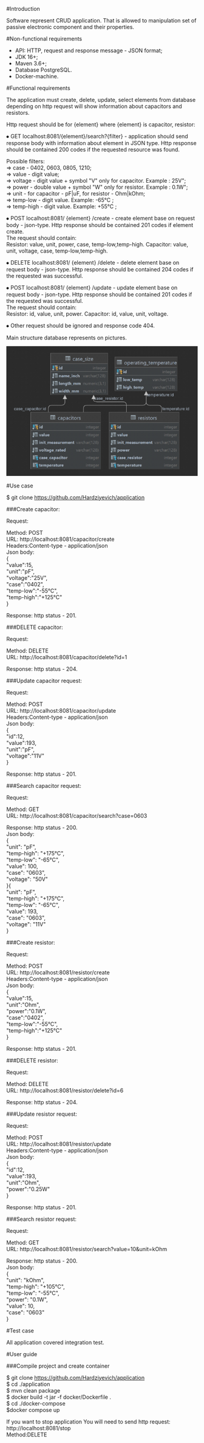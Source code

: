 #Introduction

Software represent CRUD application. That is allowed to manipulation set of passive electronic component and their properties.


#Non-functional requirements

* API: HTTP, request and response message - JSON format;<br/>
* JDK 16+;<br/>
* Maven 3.6+;<br/>
* Database PostgreSQL.<br/>
* Docker-machine.<br/>

#Functional requirements

The application must create, delete, update, select elements from database depending on http request will show information about capacitors and resistors.</br>

Http request should be for {element} where {element} is capacitor, resistor:

⦁	GET localhost:8081/{element}/search?{filter} - application should send response body with information about element in JSON type. Http response should be contained 200 codes if the requested resource was found.

Possible filters:</br>
&#8658; case - 0402, 0603, 0805, 1210;</br>
&#8658; value - digit value;</br>
&#8658; voltage - digit value + symbol "V" only for capacitor. Example : 25V";</br>
&#8658; power - double value + symbol "W" only for resistor. Example : 0.1W";</br>
&#8658; unit - for capacitor - pF|uF, for resistor - Ohm|kOhm;</br>
&#8658; temp-low - digit value. Example: -65°C ;</br>
&#8658; temp-high - digit value. Example: +55°C ;</br>

⦁	POST localhost:8081/ {element} /create - create element base on request body - json-type. Http response should be contained 201 codes if element create.</br> 
The request should contain:</br>
Resistor: value, unit, power, case, temp-low,temp-high.
Capacitor: value, unit, voltage, case, temp-low,temp-high.

⦁	DELETE localhost:8081/ {element} /delete - delete element base on request body - json-type. Http response should be contained 204 codes if the requested was successful.</br>

⦁	POST localhost:8081/ {element} /update - update element base on request body - json-type. Http response should be contained 201 codes if the requested was successful.</br>
The request should contain:</br>
Resistor: id, value, unit, power.
Capacitor: id, value, unit, voltage.

⦁	Other request should be ignored and response code 404.

Main structure database represents on pictures.

![img_1.png](img_1.png)

#Use case

$ git clone https://github.com/Hardziyevich/application


###Create capacitor:

Request:</br>

Method: POST</br>
URL: http://localhost:8081/capacitor/create </br>
Headers:Content-type - application/json</br>
Json body:</br>
{</br>
    "value":15,</br>
    "unit":"pF",</br>
    "voltage":"25V",</br>
    "case":"0402",</br>
    "temp-low":"-55°C",</br>
    "temp-high":"+125°C"</br>
}</br>

Response: http status - 201.</br>

###DELETE capacitor:

Request:</br>

Method: DELETE</br>
URL: http://localhost:8081/capacitor/delete?id=1 </br>

Response: http status - 204.</br>

###Update capacitor request:

Request:</br>

Method: POST</br>
URL: http://localhost:8081/capacitor/update </br>
Headers:Content-type - application/json</br>
Json body:</br>
{</br>
"id":12,</br>
"value":193,</br>
"unit":"pF",</br>
"voltage":"11V"</br>
}</br>

Response: http status - 201.</br>

###Search capacitor request:

Request:</br>

Method: GET</br>
URL: http://localhost:8081/capacitor/search?case=0603 </br>

Response: 
http status - 200.</br>
Json body:</br>
{</br>
"unit": "pF",</br>
"temp-high": "+175°C",</br>
"temp-low": "-65°C",</br>
"value": 100,</br>
"case": "0603",</br>
"voltage": "50V"</br>
}{</br>
"unit": "pF",</br>
"temp-high": "+175°C",</br>
"temp-low": "-65°C",</br>
"value": 193,</br>
"case": "0603",</br>
"voltage": "11V"</br>
}</br>

###Create resistor:

Request:</br>

Method: POST</br>
URL: http://localhost:8081/resistor/create </br>
Headers:Content-type - application/json</br>
Json body:</br>
{</br>
"value":15,</br>
"unit":"Ohm",</br>
"power":"0.1W",</br>
"case":"0402",</br>
"temp-low":"-55°C",</br>
"temp-high":"+125°C"</br>
}</br>

Response: http status - 201.</br>

###DELETE resistor:

Request:</br>

Method: DELETE</br>
URL: http://localhost:8081/resistor/delete?id=6 </br>

Response: http status - 204.</br>

###Update resistor request:

Request:</br>

Method: POST</br>
URL: http://localhost:8081/resistor/update </br>
Headers:Content-type - application/json</br>
Json body:</br>
{</br>
"id":12,</br>
"value":193,</br>
"unit":"Ohm",</br>
"power":"0.25W"</br>
}</br>

Response: http status - 201.</br>

###Search resistor request:

Request:</br>

Method: GET</br>
URL: http://localhost:8081/resistor/search?value=10&unit=kOhm </br>

Response:
http status - 200.</br>
Json body:</br>
{</br>
"unit": "kOhm",</br>
"temp-high": "+105°C",</br>
"temp-low": "-55°C",</br>
"power": "0.1W",</br>
"value": 10,</br>
"case": "0603"</br>
}

#Test case

All application covered integration test.

#User guide

###Compile project and create container

$ git clone https://github.com/Hardziyevich/application </br>
$ cd ./application</br>
$ mvn clean package</br>
$ docker build -t jar -f docker/Dockerfile . </br>
$ cd ./docker-compose</br>
$docker compose up

If you want to stop application You will need to send http request:</br>
http://localhost:8081/stop </br>
Method:DELETE